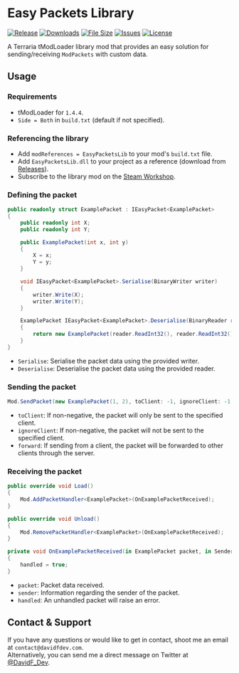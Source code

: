 # Easy Packets Library
[![Release](https://img.shields.io/github/v/release/DavidF-Dev/Terraria-Easy-Packets-Lib?style=flat-square)](https://github.com/DavidF-Dev/Terraria-Easy-Packets-Lib/releases/latest)
[![Downloads](https://img.shields.io/steam/downloads/2952511711?style=flat-square)](https://steamcommunity.com/sharedfiles/filedetails/?id=2952511711)
[![File Size](https://img.shields.io/steam/size/2952511711?style=flat-square)](https://steamcommunity.com/sharedfiles/filedetails/?id=2952511711)
[![Issues](https://img.shields.io/github/issues/DavidF-Dev/Terraria-Easy-Packets-Lib?style=flat-square)](https://github.com/DavidF-Dev/Terraria-Easy-Packets-Lib/issues)
[![License](https://img.shields.io/github/license/DavidF-Dev/Terraria-Easy-Packets-Lib?style=flat-square)](https://github.com/DavidF-Dev/Terraria-Easy-Packets-Lib/blob/main/LICENSE.md)

A Terraria tModLoader library mod that provides an easy solution for sending/receiving `ModPackets` with custom data.

## Usage
### Requirements
- tModLoader for `1.4.4`.
- `Side = Both` in `build.txt` (default if not specified).

### Referencing the library
- Add `modReferences = EasyPacketsLib` to your mod's `build.txt` file.
- Add `EasyPacketsLib.dll` to your project as a reference (download from [Releases](https://github.com/DavidF-Dev/Terraria-Easy-Packets-Lib/releases/latest)).
- Subscribe to the library mod on the [Steam Workshop](https://steamcommunity.com/sharedfiles/filedetails/?id=2952511711).

### Defining the packet
```csharp
public readonly struct ExamplePacket : IEasyPacket<ExamplePacket>
{
    public readonly int X;
    public readonly int Y;

    public ExamplePacket(int x, int y)
    {
        X = x;
        Y = y;
    }

    void IEasyPacket<ExamplePacket>.Serialise(BinaryWriter writer)
    {
        writer.Write(X);
        writer.Write(Y);
    }

    ExamplePacket IEasyPacket<ExamplePacket>.Deserialise(BinaryReader reader, in SenderInfo sender)
    {
        return new ExamplePacket(reader.ReadInt32(), reader.ReadInt32());
    }
}
```
- `Serialise`: Serialise the packet data using the provided writer.
- `Deserialise`: Deserialise the packet data using the provided reader.

### Sending the packet
```csharp
Mod.SendPacket(new ExamplePacket(1, 2), toClient: -1, ignoreClient: -1, forward: false);
```
- `toClient`: If non-negative, the packet will only be sent to the specified client.
- `ignoreClient`: If non-negative, the packet will not be sent to the specified client.
- `forward`: If sending from a client, the packet will be forwarded to other clients through the server.

### Receiving the packet
```csharp
public override void Load()
{
    Mod.AddPacketHandler<ExamplePacket>(OnExamplePacketReceived);
}

public override void Unload()
{
    Mod.RemovePacketHandler<ExamplePacket>(OnExamplePacketReceived);
}

private void OnExamplePacketReceived(in ExamplePacket packet, in SenderInfo sender, ref bool handled)
{
    handled = true;
}
```
- `packet`: Packet data received.
- `sender`: Information regarding the sender of the packet.
- `handled`: An unhandled packet will raise an error.

## Contact & Support

If you have any questions or would like to get in contact, shoot me an email at `contact@davidfdev.com`.<br>
Alternatively, you can send me a direct message on Twitter at [@DavidF_Dev](https://twitter.com/DavidF_Dev).
